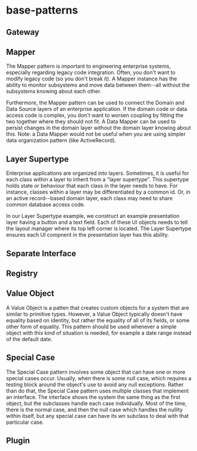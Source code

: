 # base-patterns

## Gateway

## Mapper

The Mapper pattern is important to engineering enterprise systems, especially
regarding legacy code integration. Often, you don't want to modify legacy code
(so you don't break it). A Mapper instance has the ability to monitor subsystems
and move data between them--all without the subsystems knowing about each other.

Furthermore, the Mapper pattern can be used to connect the Domain and Data
Source layers of an enterprise application. If the domain code or data access
code is complex, you don't want to worsen coupling by fitting the two together
where they should not fit. A Data Mapper can be used to persist changes in the
domain layer without the domain layer knowing about this. Note: a Data Mapper
would not be useful when you are using simpler data organization pattern (like
ActiveRecord).  

## Layer Supertype

Enterprise applications are organized into layers. Sometimes, it is useful for
each class within a layer to inherit from a "layer supertype". This supertype
holds state or behaviour that each class in the layer needs to have. For
instance, classes within a layer may be differentiated by a common id. Or, 
in an active record--based domain layer, each class may need to share common
database access code.

In our Layer Supertype example, we construct an example presentation layer
having a button and a text field. Each of these UI objects needs to tell the
layout manager where its top left corner is located. The Layer Supertype ensures
each UI compnent in the presentation layer has this ability.

## Separate Interface

## Registry

## Value Object

A Value Object is a patten that creates custom objects for a system that are
similar to primitive types. However, a Value Object typically doesn't have
equality based on identity, but rather the equality of all of its fields, or
some other form of equality.  This pattern should be used whenever a simple
object with this kind of situation is needed, for example a date range instead
of the default date.

## Special Case 

The Special Case pattern involves some object that can have one or more special
cases occur. Usually, when there is some null case, which requires a testing
block around the object's use to avoid any null exceptions.  Rather than do
that, the Special Case pattern uses multiple classes that implement an
interface. The interface shows the system the same thing as the first object,
but the subclasses handle each case individually. Most of the time, there is the
normal case, and then the null case which handles the nullity within itself, but
any special case can have its wn subclass to deal with that particular case.

## Plugin
